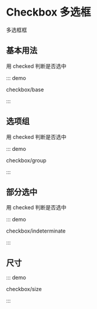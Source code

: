 # Checkbox 多选框

多选框框

## 基本用法

用 checked 判断是否选中

::: demo

checkbox/base

:::

## 选项组

用 checked 判断是否选中

::: demo

checkbox/group

:::

## 部分选中

用 checked 判断是否选中

::: demo

checkbox/indeterminate

:::


## 尺寸

::: demo

checkbox/size

:::

<script setup lang="ts">
import CheckboxBase from '../examples/checkbox/base.vue'
import CheckboxSize from '../examples/checkbox/size.vue'
import CheckboxGroup from '../examples/checkbox/group.vue'
import CheckboxIndeterminate from '../examples/checkbox/indeterminate.vue'
</script>
